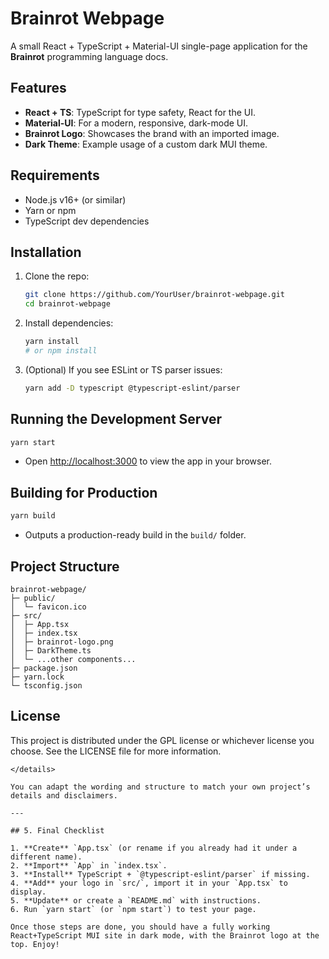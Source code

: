 # Brainrot Webpage

A small React + TypeScript + Material-UI single-page application for the **Brainrot** programming language docs.

## Features

- **React + TS**: TypeScript for type safety, React for the UI.
- **Material-UI**: For a modern, responsive, dark-mode UI.
- **Brainrot Logo**: Showcases the brand with an imported image.
- **Dark Theme**: Example usage of a custom dark MUI theme.

## Requirements

- Node.js v16+ (or similar)
- Yarn or npm
- TypeScript dev dependencies

## Installation

1. Clone the repo:

   ```bash
   git clone https://github.com/YourUser/brainrot-webpage.git
   cd brainrot-webpage
   ```

2. Install dependencies:

   ```bash
   yarn install
   # or npm install
   ```

3. (Optional) If you see ESLint or TS parser issues:

   ```bash
   yarn add -D typescript @typescript-eslint/parser
   ```

## Running the Development Server

```bash
yarn start
```

- Open [http://localhost:3000](http://localhost:3000) to view the app in your browser.

## Building for Production

```bash
yarn build
```

- Outputs a production-ready build in the `build/` folder.

## Project Structure

```
brainrot-webpage/
├─ public/
│  └─ favicon.ico
├─ src/
│  ├─ App.tsx
│  ├─ index.tsx
│  ├─ brainrot-logo.png
│  ├─ DarkTheme.ts
│  └─ ...other components...
├─ package.json
├─ yarn.lock
└─ tsconfig.json
```

## License

This project is distributed under the GPL license or whichever license you choose. See the LICENSE file for more information.

```
</details>

You can adapt the wording and structure to match your own project’s details and disclaimers.

---

## 5. Final Checklist

1. **Create** `App.tsx` (or rename if you already had it under a different name).
2. **Import** `App` in `index.tsx`.
3. **Install** TypeScript + `@typescript-eslint/parser` if missing.
4. **Add** your logo in `src/`, import it in your `App.tsx` to display.
5. **Update** or create a `README.md` with instructions.
6. Run `yarn start` (or `npm start`) to test your page.

Once those steps are done, you should have a fully working React+TypeScript MUI site in dark mode, with the Brainrot logo at the top. Enjoy!
```
